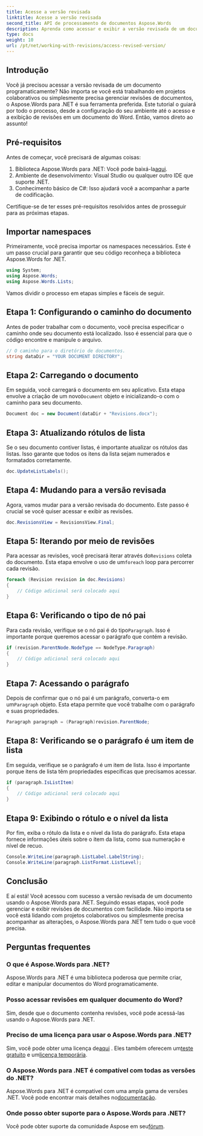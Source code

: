 ```yaml
---
title: Acesse a versão revisada
linktitle: Acesse a versão revisada
second_title: API de processamento de documentos Aspose.Words
description: Aprenda como acessar e exibir a versão revisada de um documento usando o Aspose.Words para .NET. Siga nosso guia passo a passo para gerenciamento de documentos sem interrupções.
type: docs
weight: 10
url: /pt/net/working-with-revisions/access-revised-version/
---
```

## Introdução

Você já precisou acessar a versão revisada de um documento programaticamente? Não importa se você está trabalhando em projetos colaborativos ou simplesmente precisa gerenciar revisões de documentos, o Aspose.Words para .NET é sua ferramenta preferida. Este tutorial o guiará por todo o processo, desde a configuração do seu ambiente até o acesso e a exibição de revisões em um documento do Word. Então, vamos direto ao assunto!

## Pré-requisitos

Antes de começar, você precisará de algumas coisas:

1.  Biblioteca Aspose.Words para .NET: Você pode baixá-la[aqui](https://releases.aspose.com/words/net/).
2. Ambiente de desenvolvimento: Visual Studio ou qualquer outro IDE que suporte .NET.
3. Conhecimento básico de C#: Isso ajudará você a acompanhar a parte de codificação.

Certifique-se de ter esses pré-requisitos resolvidos antes de prosseguir para as próximas etapas.

## Importar namespaces

Primeiramente, você precisa importar os namespaces necessários. Este é um passo crucial para garantir que seu código reconheça a biblioteca Aspose.Words for .NET.

```csharp
using System;
using Aspose.Words;
using Aspose.Words.Lists;
```

Vamos dividir o processo em etapas simples e fáceis de seguir.

## Etapa 1: Configurando o caminho do documento

Antes de poder trabalhar com o documento, você precisa especificar o caminho onde seu documento está localizado. Isso é essencial para que o código encontre e manipule o arquivo.

```csharp
// O caminho para o diretório de documentos.
string dataDir = "YOUR DOCUMENT DIRECTORY";
```

## Etapa 2: Carregando o documento

 Em seguida, você carregará o documento em seu aplicativo. Esta etapa envolve a criação de um novo`Document` objeto e inicializando-o com o caminho para seu documento.

```csharp
Document doc = new Document(dataDir + "Revisions.docx");
```

## Etapa 3: Atualizando rótulos de lista

Se o seu documento contiver listas, é importante atualizar os rótulos das listas. Isso garante que todos os itens da lista sejam numerados e formatados corretamente.

```csharp
doc.UpdateListLabels();
```

## Etapa 4: Mudando para a versão revisada

Agora, vamos mudar para a versão revisada do documento. Este passo é crucial se você quiser acessar e exibir as revisões.

```csharp
doc.RevisionsView = RevisionsView.Final;
```

## Etapa 5: Iterando por meio de revisões

 Para acessar as revisões, você precisará iterar através do`Revisions` coleta do documento. Esta etapa envolve o uso de um`foreach` loop para percorrer cada revisão.

```csharp
foreach (Revision revision in doc.Revisions)
{
    // Código adicional será colocado aqui
}
```

## Etapa 6: Verificando o tipo de nó pai

 Para cada revisão, verifique se o nó pai é do tipo`Paragraph`. Isso é importante porque queremos acessar o parágrafo que contém a revisão.

```csharp
if (revision.ParentNode.NodeType == NodeType.Paragraph)
{
    // Código adicional será colocado aqui
}
```

## Etapa 7: Acessando o parágrafo

 Depois de confirmar que o nó pai é um parágrafo, converta-o em um`Paragraph` objeto. Esta etapa permite que você trabalhe com o parágrafo e suas propriedades.

```csharp
Paragraph paragraph = (Paragraph)revision.ParentNode;
```

## Etapa 8: Verificando se o parágrafo é um item de lista

Em seguida, verifique se o parágrafo é um item de lista. Isso é importante porque itens de lista têm propriedades específicas que precisamos acessar.

```csharp
if (paragraph.IsListItem)
{
    // Código adicional será colocado aqui
}
```

## Etapa 9: Exibindo o rótulo e o nível da lista

Por fim, exiba o rótulo da lista e o nível da lista do parágrafo. Esta etapa fornece informações úteis sobre o item da lista, como sua numeração e nível de recuo.

```csharp
Console.WriteLine(paragraph.ListLabel.LabelString);
Console.WriteLine(paragraph.ListFormat.ListLevel);
```

## Conclusão

E aí está! Você acessou com sucesso a versão revisada de um documento usando o Aspose.Words para .NET. Seguindo essas etapas, você pode gerenciar e exibir revisões de documentos com facilidade. Não importa se você está lidando com projetos colaborativos ou simplesmente precisa acompanhar as alterações, o Aspose.Words para .NET tem tudo o que você precisa.

## Perguntas frequentes

### O que é Aspose.Words para .NET?
Aspose.Words para .NET é uma biblioteca poderosa que permite criar, editar e manipular documentos do Word programaticamente.

### Posso acessar revisões em qualquer documento do Word?
Sim, desde que o documento contenha revisões, você pode acessá-las usando o Aspose.Words para .NET.

### Preciso de uma licença para usar o Aspose.Words para .NET?
 Sim, você pode obter uma licença de[aqui](https://purchase.aspose.com/buy) . Eles também oferecem um[teste gratuito](https://releases.aspose.com/) e um[licença temporária](https://purchase.aspose.com/temporary-license/).

### O Aspose.Words para .NET é compatível com todas as versões do .NET?
Aspose.Words para .NET é compatível com uma ampla gama de versões .NET. Você pode encontrar mais detalhes no[documentação](https://reference.aspose.com/words/net/).

### Onde posso obter suporte para o Aspose.Words para .NET?
 Você pode obter suporte da comunidade Aspose em seu[fórum](https://forum.aspose.com/c/words/8).